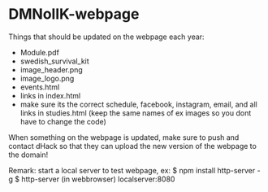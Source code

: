 # DMNollK-webpage

Things that should be updated on the webpage each year:
- Module.pdf
- swedish_survival_kit
- image_header.png
- image_logo.png
- events.html
- links in index.html
- make sure its the correct schedule, facebook, instagram, email, and all links in studies.html
(keep the same names of ex images so you dont have to change the code)

When something on the webpage is updated, make sure to push and contact dHack so that they can upload the new version of the webpage to the domain!

Remark: 
start a local server to test webpage, ex:
$ npm install http-server -g
$ http-server
(in webbrowser) localserver:8080
